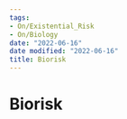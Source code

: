 ```yaml
---
tags:
- On/Existential_Risk
- On/Biology
date: "2022-06-16"
date modified: "2022-06-16"
title: Biorisk
---
```


# Biorisk
